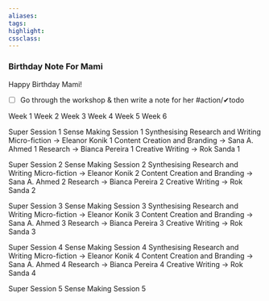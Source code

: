 ```yaml
---
aliases:  
tags:
highlight:  
cssclass:
---
```


### Birthday Note For Mami
Happy Birthday Mami!

- [ ] Go through the workshop & then write a note for her #action/✔todo 

Week 1
Week 2
Week 3
Week 4
Week 5
Week 6


Super Session 1
Sense Making Session 1
Synthesising Research and Writing Micro-fiction → Eleanor Konik  1
Content Creation and Branding → Sana A. Ahmed 1
Research → Bianca Pereira 1
Creative Writing → Rok Sanda 1

Super Session 2
Sense Making Session 2
Synthesising Research and Writing Micro-fiction → Eleanor Konik  2
Content Creation and Branding → Sana A. Ahmed 2
Research → Bianca Pereira 2
Creative Writing → Rok Sanda 2

Super Session 3
Sense Making Session 3
Synthesising Research and Writing Micro-fiction → Eleanor Konik  3
Content Creation and Branding → Sana A. Ahmed 3
Research → Bianca Pereira 3
Creative Writing → Rok Sanda 3

Super Session 4
Sense Making Session 4
Synthesising Research and Writing Micro-fiction → Eleanor Konik  4
Content Creation and Branding → Sana A. Ahmed 4
Research → Bianca Pereira 4
Creative Writing → Rok Sanda 4

Super Session 5
Sense Making Session 5
